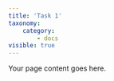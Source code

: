```yaml
---
title: 'Task 1'
taxonomy:
    category:
        - docs
visible: true
---
```


Your page content goes here.